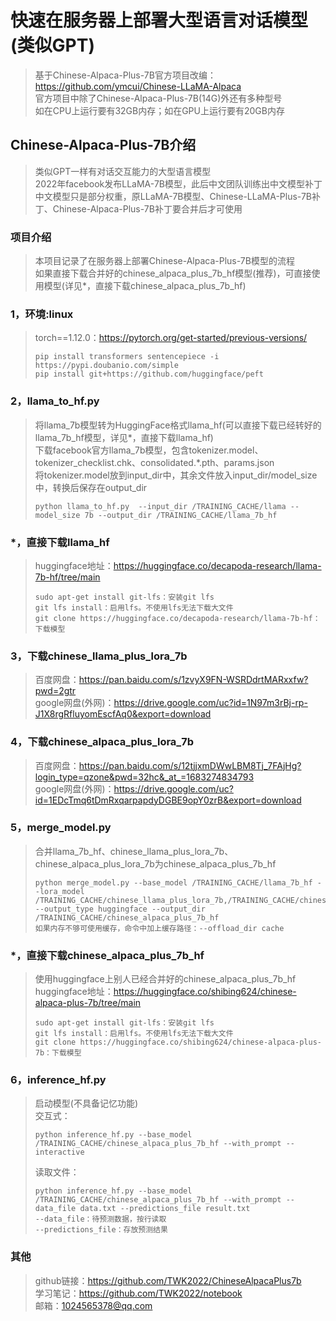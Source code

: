 # 快速在服务器上部署大型语言对话模型(类似GPT)
>基于Chinese-Alpaca-Plus-7B官方项目改编：https://github.com/ymcui/Chinese-LLaMA-Alpaca  
>官方项目中除了Chinese-Alpaca-Plus-7B(14G)外还有多种型号  
>如在CPU上运行要有32GB内存；如在GPU上运行要有20GB内存  
## Chinese-Alpaca-Plus-7B介绍
>类似GPT一样有对话交互能力的大型语言模型  
>2022年facebook发布LLaMA-7B模型，此后中文团队训练出中文模型补丁  
>中文模型只是部分权重，原LLaMA-7B模型、Chinese-LLaMA-Plus-7B补丁、Chinese-Alpaca-Plus-7B补丁要合并后才可使用  
### 项目介绍
>本项目记录了在服务器上部署Chinese-Alpaca-Plus-7B模型的流程  
>如果直接下载合并好的chinese_alpaca_plus_7b_hf模型(推荐)，可直接使用模型(详见*，直接下载chinese_alpaca_plus_7b_hf)  
### 1，环境:linux
>torch==1.12.0：https://pytorch.org/get-started/previous-versions/  
>```
>pip install transformers sentencepiece -i https://pypi.doubanio.com/simple  
>pip install git+https://github.com/huggingface/peft  
>```
### 2，llama_to_hf.py
>将llama_7b模型转为HuggingFace格式llama_hf(可以直接下载已经转好的llama_7b_hf模型，详见*，直接下载llama_hf)  
>下载facebook官方llama_7b模型，包含tokenizer.model、tokenizer_checklist.chk、consolidated.*.pth、params.json  
>将tokenizer.model放到input_dir中，其余文件放入input_dir/model_size中，转换后保存在output_dir  
>```
>python llama_to_hf.py  --input_dir /TRAINING_CACHE/llama --model_size 7b --output_dir /TRAINING_CACHE/llama_7b_hf  
>```
### *，直接下载llama_hf
>huggingface地址：https://huggingface.co/decapoda-research/llama-7b-hf/tree/main  
>```
>sudo apt-get install git-lfs：安装git lfs  
>git lfs install：启用lfs。不使用lfs无法下载大文件  
>git clone https://huggingface.co/decapoda-research/llama-7b-hf：下载模型  
>```
### 3，下载chinese_llama_plus_lora_7b
>百度网盘：https://pan.baidu.com/s/1zvyX9FN-WSRDdrtMARxxfw?pwd=2gtr  
>google网盘(外网)：https://drive.google.com/uc?id=1N97m3rBj-rp-J1X8rgRfluyomEscfAq0&export=download  
### 4，下载chinese_alpaca_plus_lora_7b
>百度网盘：https://pan.baidu.com/s/12tjjxmDWwLBM8Tj_7FAjHg?login_type=qzone&pwd=32hc&_at_=1683274834793  
>google网盘(外网)：https://drive.google.com/uc?id=1EDcTmq6tDmRxqarpapdyDGBE9opY0zrB&export=download  
### 5，merge_model.py
>合并llama_7b_hf、chinese_llama_plus_lora_7b、chinese_alpaca_plus_lora_7b为chinese_alpaca_plus_7b_hf  
>```
>python merge_model.py --base_model /TRAINING_CACHE/llama_7b_hf --lora_model /TRAINING_CACHE/chinese_llama_plus_lora_7b,/TRAINING_CACHE/chinese_alpaca_plus_lora_7b --output_type huggingface --output_dir /TRAINING_CACHE/chinese_alpaca_plus_7b_hf  
>如果内存不够可使用缓存，命令中加上缓存路径：--offload_dir cache
>```
### *，直接下载chinese_alpaca_plus_7b_hf
>使用huggingface上别人已经合并好的chinese_alpaca_plus_7b_hf  
>huggingface地址：https://huggingface.co/shibing624/chinese-alpaca-plus-7b/tree/main  
>```
>sudo apt-get install git-lfs：安装git lfs  
>git lfs install：启用lfs。不使用lfs无法下载大文件  
>git clone https://huggingface.co/shibing624/chinese-alpaca-plus-7b：下载模型  
>```
### 6，inference_hf.py
>启动模型(不具备记忆功能)  
>交互式：  
>```
>python inference_hf.py --base_model /TRAINING_CACHE/chinese_alpaca_plus_7b_hf --with_prompt --interactive  
>```
>读取文件：  
>```
>python inference_hf.py --base_model /TRAINING_CACHE/chinese_alpaca_plus_7b_hf --with_prompt --data_file data.txt --predictions_file result.txt  
>--data_file：待预测数据，按行读取  
>--predictions_file：存放预测结果  
>```
### 其他
>github链接：https://github.com/TWK2022/ChineseAlpacaPlus7b  
>学习笔记：https://github.com/TWK2022/notebook  
>邮箱：1024565378@qq.com  